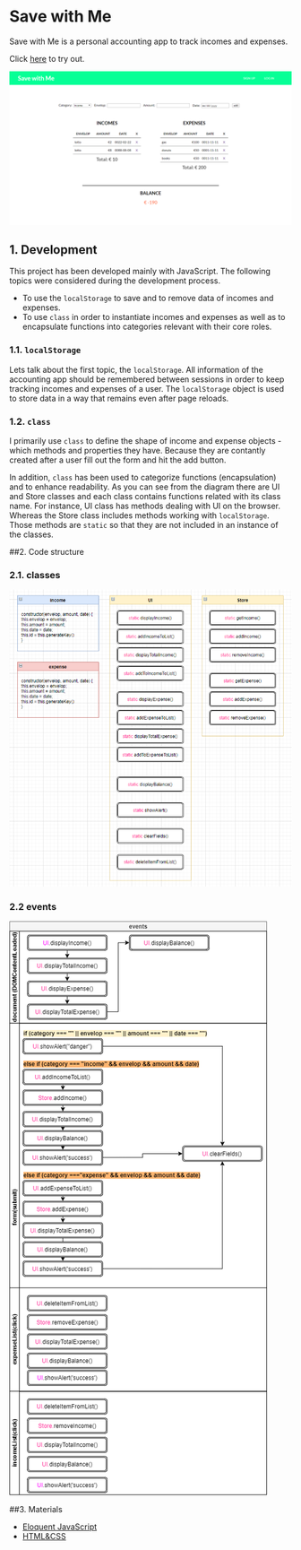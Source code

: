 # Save with Me

Save with Me is a personal accounting app to track incomes and expenses.

Click [here](https://chaeahpark.github.io/account-app/) to try out.

![save-with-me](./media/save-with-me.png)

## 1. Development

This project has been developed mainly with JavaScript. The following topics were considered during the development process.

- To use the `localStorage` to save and to remove data of incomes and expenses.
- To use `class` in order to instantiate incomes and expenses as well as to encapsulate functions into categories relevant with their core roles.

### 1.1. `localStorage`

Lets talk about the first topic, the `localStorage`. All information of the accounting app should be remembered between sessions in order to keep tracking incomes and expenses of a user. The `localStorage` object is used to store data in a way that remains even after page reloads.

### 1.2. `class`

I primarily use `class` to define the shape of income and expense objects - which methods and properties they have. Because they are contantly created after a user fill out the form and hit the add button.

In addition, `class` has been used to categorize functions (encapsulation) and to enhance readability. As you can see from the diagram there are UI and Store classes and each class contains functions related with its class name. For instance, UI class has methods dealing with UI on the browser. Whereas the Store class includes methods working with `localStorage`. Those methods are `static` so that they are not included in an instance of the classes.

##2. Code structure

### 2.1. classes

![classes](./media/classes.png)

### 2.2 events

![events](./media/event.png)

##3. Materials

- [Eloquent JavaScript](https://amzn.to/38mKvdl)
- [HTML&CSS](https://amzn.to/2UHC6gN)

